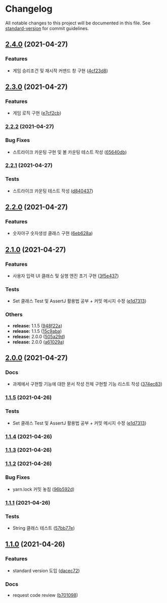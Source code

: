 # Changelog

All notable changes to this project will be documented in this file. See [standard-version](https://github.com/conventional-changelog/standard-version) for commit guidelines.

## [2.4.0](https://github.com/frostnight/java-baseball-precourse/compare/v2.3.0...v2.4.0) (2021-04-27)


### Features

* 게임 승리조건 및 재시작 커맨드 창 구현 ([4cf23d8](https://github.com/frostnight/java-baseball-precourse/commit/4cf23d817fbf386dbb2c676f8f1a4900103761f5))

## [2.3.0](https://github.com/frostnight/java-baseball-precourse/compare/v2.2.2...v2.3.0) (2021-04-27)


### Features

* 게임 로직 구현 ([e7cf2cb](https://github.com/frostnight/java-baseball-precourse/commit/e7cf2cb27f5fa38261ef859d82d40312ff02b18f))

### [2.2.2](https://github.com/frostnight/java-baseball-precourse/compare/v2.2.1...v2.2.2) (2021-04-27)


### Bug Fixes

* 스트라이크 카운팅 구현 및 볼 카운팅 테스트 작성 ([65640db](https://github.com/frostnight/java-baseball-precourse/commit/65640dba5ae2285de43da2cb2b399d4994efe292))

### [2.2.1](https://github.com/frostnight/java-baseball-precourse/compare/v2.2.0...v2.2.1) (2021-04-27)


### Tests

* 스트라이크 카운팅 테스트 작성 ([d840437](https://github.com/frostnight/java-baseball-precourse/commit/d8404373811d507feec51ba53ecde05db8462220))

## [2.2.0](https://github.com/frostnight/java-baseball-precourse/compare/v2.1.0...v2.2.0) (2021-04-27)


### Features

* 숫자야구 숫자생성 클래스 구현 ([6eb628a](https://github.com/frostnight/java-baseball-precourse/commit/6eb628abdb83ab4f3b19812265e7d6cf59b113eb))

## [2.1.0](https://github.com/frostnight/java-baseball-precourse/compare/v1.1.4...v2.1.0) (2021-04-27)


### Features

* 사용자 입력 UI 클래스 및 실행 엔진 초기 구현 ([3f5e437](https://github.com/frostnight/java-baseball-precourse/commit/3f5e437c142917692b9e345c520fcecc40b07974))


### Tests

* Set 클래스 Test 및 AssertJ 활용법 공부 + 커밋 메시지 수정 ([e1d7313](https://github.com/frostnight/java-baseball-precourse/commit/e1d7313e11d34bfd8968662e1a19451c1ad89824))


### Others

* **release:** 1.1.5 ([948f22a](https://github.com/frostnight/java-baseball-precourse/commit/948f22a6b097bbac50534d911579cbb585fb0e0b))
* **release:** 1.1.5 ([15c9aba](https://github.com/frostnight/java-baseball-precourse/commit/15c9aba8bce9caf5224c3748d6453064b9266b98))
* **release:** 2.0.0 ([505a29d](https://github.com/frostnight/java-baseball-precourse/commit/505a29d6c6f26b31995fcc1c7c7ccf6344051cac))
* **release:** 2.0.0 ([a61029a](https://github.com/frostnight/java-baseball-precourse/commit/a61029a0e570c0e01925fafe299be051da073cf3))

## [2.0.0](https://github.com/frostnight/java-baseball-precourse/compare/v1.1.4...v2.0.0) (2021-04-27)

### Docs

* 과제에서 구현할 기능에 대한 문서 작성 전체 구현할 기능 리스트
  작성 ([374ec83](https://github.com/frostnight/java-baseball-precourse/commit/e9213f65b27a10b78eecc9418f5c8e43e97bc3c1))

### [1.1.5](https://github.com/frostnight/java-baseball-precourse/compare/v1.1.4...v1.1.5) (2021-04-26)

### Tests

* Set 클래스 Test 및 AssertJ 활용법 공부 + 커밋 메시지
  수정 ([e1d7313](https://github.com/frostnight/java-baseball-precourse/commit/e1d7313e11d34bfd8968662e1a19451c1ad89824))

### [1.1.4](https://github.com/frostnight/java-baseball-precourse/compare/v1.1.3...v1.1.4) (2021-04-26)

### [1.1.3](https://github.com/frostnight/java-baseball-precourse/compare/v1.1.2...v1.1.3) (2021-04-26)

### [1.1.2](https://github.com/frostnight/java-baseball-precourse/compare/v1.1.1...v1.1.2) (2021-04-26)

### Bug Fixes

* yarn.lock 커밋
  놓침 ([96b592d](https://github.com/frostnight/java-baseball-precourse/commit/96b592d52fda936d2959b9a2a344791315d6a192))

### [1.1.1](https://github.com/frostnight/java-baseball-precourse/compare/v1.1.0...v1.1.1) (2021-04-26)

### Tests

* String 클래스
  테스트 ([57bb77e](https://github.com/frostnight/java-baseball-precourse/commit/57bb77ef708faf6b3dfe7660b83d76bffb293131))

## [1.1.0](https://github.com/frostnight/java-baseball-precourse/compare/v1.0.1...v1.1.0) (2021-04-26)

### Features

* standard version
  도입 ([dacec72](https://github.com/frostnight/java-baseball-precourse/commit/dacec72b459b23cc9852c9d44fe138c02829c960))

### Docs

* request code
  review ([b701098](https://github.com/frostnight/java-baseball-precourse/commit/b701098b068810a5fa5af1d6087f13a1626e7a8c))
